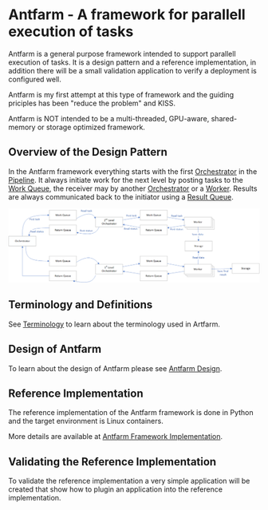 # Antfarm - A framework for parallell execution of tasks
Antfarm is a general purpose framework intended to support parallell execution of tasks. 
It is a design pattern and a reference implementation, in addition there will be a small validation application to verify a deployment
is configured well.

Antfarm is my first attempt at this type of framework and the guiding priciples has been "reduce the problem" and KISS.

Antfarm is NOT intended to be a multi-threaded, GPU-aware, shared-memory or storage optimized framework.

## Overview of the  Design Pattern
In the Antfarm framework everything starts with the first [Orchestrator](terminology.md#orchestrator) in the [Pipeline](terminology.md#pipeline). 
It always initiate work for the next level by posting tasks to the [Work Queue](terminology.md#work-queue), the receiver may by another [Orchestrator](terminology.md#orchestrator) or a [Worker](terminology.md#worker). Results are always communicated back to the initiator using 
a [Result Queue](terminology.md#result-queue).

![Overview of the Design Pattern](../images/pattern.png)

## Terminology and Definitions
See [Terminology](terminology.md) to learn about the terminology used in Artfarm.

## Design of Antfarm
To learn about the design of Antfarm please see [Antfarm Design](design.md).

## Reference Implementation
The reference implementation of the Antfarm framework is done in Python and the target environment is Linux containers.

More details are available at [Antfarm Framework Implementation](fx-implementation.md).

## Validating the Reference Implementation
To validate the reference implementation a very simple application will be created that show how to plugin an application into the reference implementation.
